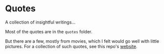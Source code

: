 # Quotes
A collection of insightful writings...

Most of the quotes are in the `quotes` folder.

But there are a few, mostly from movies, which I felt would go well with little pictures.
For a collection of such quotes, see this repo's [website](https://sai-nandan-desetti.github.io/Quotes/).
